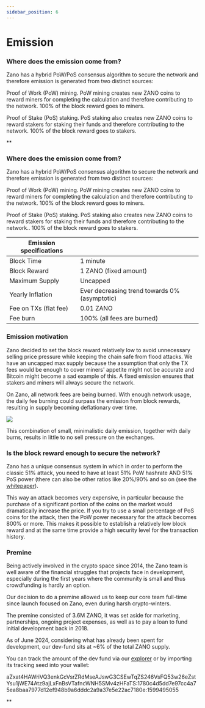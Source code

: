 ```yaml
---
sidebar_position: 6
---
```


# Emission

### Where does the emission come from?

Zano has a hybrid PoW/PoS consensus algorithm to secure the network and therefore emission is generated from two distinct sources:

Proof of Work (PoW) mining. PoW mining creates new ZANO coins to reward miners for completing the calculation and therefore contributing to the network. 100% of the block reward goes to miners.

Proof of Stake (PoS) staking. PoS staking also creates new ZANO coins to reward stakers for staking their funds and therefore contributing to the network. 100% of the block reward goes to stakers.

**

### Where does the emission come from?

Zano has a hybrid PoW/PoS consensus algorithm to secure the network and therefore emission is generated from two distinct sources:

Proof of Work (PoW) mining. PoW mining creates new ZANO coins to reward miners for completing the calculation and therefore contributing to the network. 100% of the block reward goes to miners.

Proof of Stake (PoS) staking. PoS staking also creates new ZANO coins to reward stakers for staking their funds and therefore contributing to the network.. 100% of the block reward goes to stakers.

| Emission specifications​ |                                               |
| ------------------------ | --------------------------------------------- |
| Block Time               | 1 minute                                      |
| Block Reward             | 1 ZANO (fixed amount)                         |
| Maximum Supply           | Uncapped                                      |
| Yearly Inflation         | Ever decreasing trend towards 0% (asymptotic) |
| Fee on TXs (flat fee)    | 0.01 ZANO                                     |
| Fee burn                 | 100% (all fees are burned)                    |

### Emission motivation

Zano decided to set the block reward relatively low to avoid unnecessary selling price pressure while keeping the chain safe from flood attacks. We have an uncapped max supply because the assumption that only the TX fees would be enough to cover miners' appetite might not be accurate and Bitcoin might become a sad example of this. A fixed emission ensures that stakers and miners will always secure the network.

On Zano, all network fees are being burned. With enough network usage, the daily fee burning could surpass the emission from block rewards, resulting in supply becoming deflationary over time.

![](https://lh7-us.googleusercontent.com/docsz/AD_4nXcM6FMZnbJSrfGOpxrOA6v7Jv4W-DqK2V-dKpED2O5DEBgV9-AEQriH0COJuT42jslNqGshmHEXZE-vLlLyNjrfP2b-CVAexn6wm6Gk21Sk41T4_Bze0Ftxq6Y1VJwsK53fi8iWo0ZY4RYFVhrPIkBn1S5E?key=wCwv72eQdn6ocfq5yu_CgQ)

This combination of small, minimalistic daily emission, together with daily burns, results in little to no sell pressure on the exchanges.

### Is the block reward enough to secure the network?

Zano has a unique consensus system in which in order to perform the classic 51% attack, you need to have at least 51% PoW hashrate AND 51% PoS power (there can also be other ratios like 20%/90% and so on (see the [whitepaper](https://zano.org/downloads/zano_wp.pdf)).

This way an attack becomes very expensive, in particular because the purchase of a significant portion of the coins on the market would dramatically increase the price. If you try to use a small percentage of PoS coins for the attack, then the PoW power necessary for the attack becomes 800% or more. This makes it possible to establish a relatively low block reward and at the same time provide a high security level for the transaction history.

### Premine

Being actively involved in the crypto space since 2014, the Zano team is well aware of the financial struggles that projects face in development, especially during the first years where the community is small and thus crowdfunding is hardly an option.

Our decision to do a premine allowed us to keep our core team full-time since launch focused on Zano, even during harsh crypto-winters.

The premine consisted of 3.6M ZANO, it was set aside for marketing, partnerships, ongoing project expenses, as well as to pay a loan to fund initial development back in 2018.

As of June 2024, considering what has already been spent for development, our dev-fund sits at ~6% of the total ZANO supply.

You can track the amount of the dev fund via our [explorer](https://explorer.zano.org/) or by importing its tracking seed into your wallet:

aZxat4HAWriVQ3enkGcVsrZRdMseAJswG3CSEwTqZS246VsFQ53w26eZstYsu1jWE74Atz9ajLxFnBsVTafncWNH5SMv4zHFaTS:1780c4d5dd7e97cc4a75ea8baa7977d12ef948b9a6dddc2a9a37e5e22ac7180e:1599495055

**